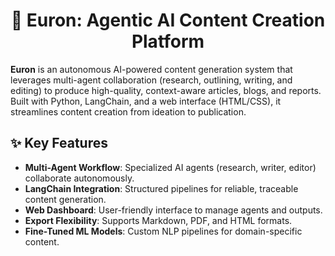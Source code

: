 <h1 align = "center">🚀 Euron: Agentic AI Content Creation Platform</h1>

**Euron** is an autonomous AI-powered content generation system that leverages multi-agent collaboration (research, outlining, writing, and editing) to produce high-quality, context-aware articles, blogs, and reports. Built with Python, LangChain, and a web interface (HTML/CSS), it streamlines content creation from ideation to publication.


## ✨ Key Features
- **Multi-Agent Workflow**: Specialized AI agents (research, writer, editor) collaborate autonomously.
- **LangChain Integration**: Structured pipelines for reliable, traceable content generation.
- **Web Dashboard**: User-friendly interface to manage agents and outputs.
- **Export Flexibility**: Supports Markdown, PDF, and HTML formats.
- **Fine-Tuned ML Models**: Custom NLP pipelines for domain-specific content.
